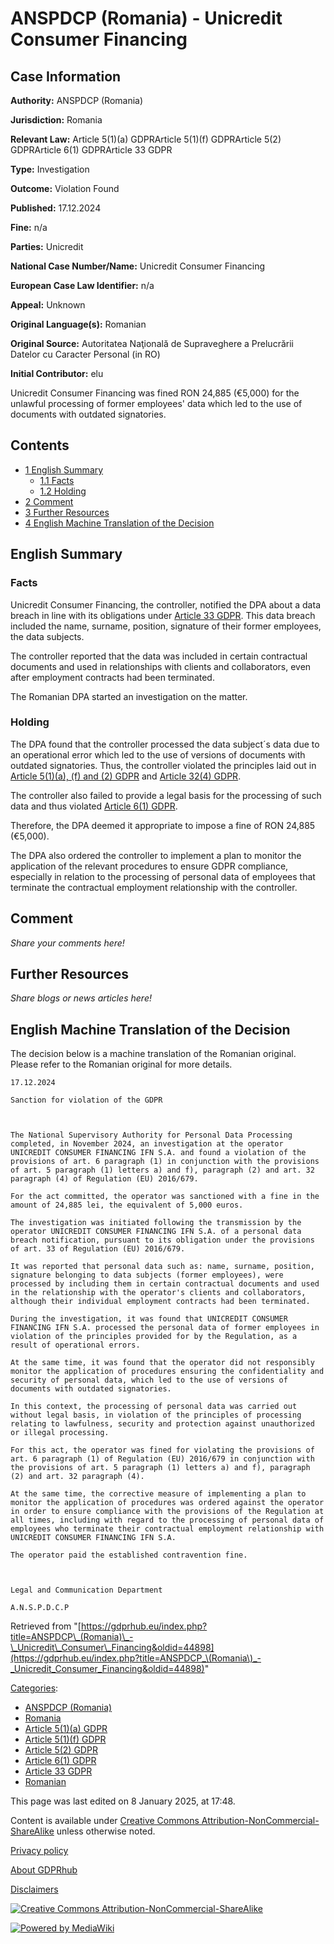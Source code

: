 # ANSPDCP (Romania) - Unicredit Consumer Financing

## Case Information

**Authority:** ANSPDCP (Romania)

**Jurisdiction:** Romania

**Relevant Law:** Article 5(1)(a) GDPRArticle 5(1)(f) GDPRArticle 5(2) GDPRArticle 6(1) GDPRArticle 33 GDPR

**Type:** Investigation

**Outcome:** Violation Found

**Published:** 17.12.2024

**Fine:** n/a

**Parties:** Unicredit

**National Case Number/Name:** Unicredit Consumer Financing

**European Case Law Identifier:** n/a

**Appeal:** Unknown

**Original Language(s):** Romanian

**Original Source:** Autoritatea Naţională de Supraveghere a Prelucrării Datelor cu Caracter Personal (in RO)

**Initial Contributor:** elu

Unicredit Consumer Financing was fined RON 24,885 (€5,000) for the unlawful processing of former employees' data which led to the use of documents with outdated signatories.

## Contents

*   [1 English Summary](#English_Summary)
    *   [1.1 Facts](#Facts)
    *   [1.2 Holding](#Holding)
*   [2 Comment](#Comment)
*   [3 Further Resources](#Further_Resources)
*   [4 English Machine Translation of the Decision](#English_Machine_Translation_of_the_Decision)

## English Summary

### Facts

Unicredit Consumer Financing, the controller, notified the DPA about a data breach in line with its obligations under [Article 33 GDPR](/index.php?title=Article_33_GDPR "Article 33 GDPR"). This data breach included the name, surname, position, signature of their former employees, the data subjects.

The controller reported that the data was included in certain contractual documents and used in relationships with clients and collaborators, even after employment contracts had been terminated.

The Romanian DPA started an investigation on the matter.

### Holding

The DPA found that the controller processed the data subject´s data due to an operational error which led to the use of versions of documents with outdated signatories. Thus, the controller violated the principles laid out in [Article 5(1)(a), (f) and (2) GDPR](/index.php?title=Article_5_GDPR "Article 5 GDPR") and [Article 32(4) GDPR](/index.php?title=Article_32_GDPR "Article 32 GDPR").

The controller also failed to provide a legal basis for the processing of such data and thus violated [Article 6(1) GDPR](/index.php?title=Article_6_GDPR#1 "Article 6 GDPR").

Therefore, the DPA deemed it appropriate to impose a fine of RON 24,885 (€5,000).

The DPA also ordered the controller to implement a plan to monitor the application of the relevant procedures to ensure GDPR compliance, especially in relation to the processing of personal data of employees that terminate the contractual employment relationship with the controller.

## Comment

_Share your comments here!_

## Further Resources

_Share blogs or news articles here!_

## English Machine Translation of the Decision

The decision below is a machine translation of the Romanian original. Please refer to the Romanian original for more details.

```
17.12.2024

Sanction for violation of the GDPR

 

The National Supervisory Authority for Personal Data Processing completed, in November 2024, an investigation at the operator UNICREDIT CONSUMER FINANCING IFN S.A. and found a violation of the provisions of art. 6 paragraph (1) in conjunction with the provisions of art. 5 paragraph (1) letters a) and f), paragraph (2) and art. 32 paragraph (4) of Regulation (EU) 2016/679.

For the act committed, the operator was sanctioned with a fine in the amount of 24,885 lei, the equivalent of 5,000 euros.

The investigation was initiated following the transmission by the operator UNICREDIT CONSUMER FINANCING IFN S.A. of a personal data breach notification, pursuant to its obligation under the provisions of art. 33 of Regulation (EU) 2016/679.

It was reported that personal data such as: name, surname, position, signature belonging to data subjects (former employees), were processed by including them in certain contractual documents and used in the relationship with the operator's clients and collaborators, although their individual employment contracts had been terminated.

During the investigation, it was found that UNICREDIT CONSUMER FINANCING IFN S.A. processed the personal data of former employees in violation of the principles provided for by the Regulation, as a result of operational errors.

At the same time, it was found that the operator did not responsibly monitor the application of procedures ensuring the confidentiality and security of personal data, which led to the use of versions of documents with outdated signatories.

In this context, the processing of personal data was carried out without legal basis, in violation of the principles of processing relating to lawfulness, security and protection against unauthorized or illegal processing.

For this act, the operator was fined for violating the provisions of art. 6 paragraph (1) of Regulation (EU) 2016/679 in conjunction with the provisions of art. 5 paragraph (1) letters a) and f), paragraph (2) and art. 32 paragraph (4).

At the same time, the corrective measure of implementing a plan to monitor the application of procedures was ordered against the operator in order to ensure compliance with the provisions of the Regulation at all times, including with regard to the processing of personal data of employees who terminate their contractual employment relationship with UNICREDIT CONSUMER FINANCING IFN S.A.

The operator paid the established contravention fine.

 

Legal and Communication Department

A.N.S.P.D.C.P

```

Retrieved from "[https://gdprhub.eu/index.php?title=ANSPDCP\_(Romania)\_-\_Unicredit\_Consumer\_Financing&oldid=44898](https://gdprhub.eu/index.php?title=ANSPDCP_\(Romania\)_-_Unicredit_Consumer_Financing&oldid=44898)"

[Categories](/index.php?title=Special:Categories "Special:Categories"):

*   [ANSPDCP (Romania)](/index.php?title=Category:ANSPDCP_\(Romania\) "Category:ANSPDCP (Romania)")
*   [Romania](/index.php?title=Category:Romania "Category:Romania")
*   [Article 5(1)(a) GDPR](/index.php?title=Category:Article_5\(1\)\(a\)_GDPR "Category:Article 5(1)(a) GDPR")
*   [Article 5(1)(f) GDPR](/index.php?title=Category:Article_5\(1\)\(f\)_GDPR "Category:Article 5(1)(f) GDPR")
*   [Article 5(2) GDPR](/index.php?title=Category:Article_5\(2\)_GDPR "Category:Article 5(2) GDPR")
*   [Article 6(1) GDPR](/index.php?title=Category:Article_6\(1\)_GDPR "Category:Article 6(1) GDPR")
*   [Article 33 GDPR](/index.php?title=Category:Article_33_GDPR "Category:Article 33 GDPR")
*   [Romanian](/index.php?title=Category:Romanian "Category:Romanian")

This page was last edited on 8 January 2025, at 17:48.

Content is available under [Creative Commons Attribution-NonCommercial-ShareAlike](https://creativecommons.org/licenses/by-nc-sa/4.0/) unless otherwise noted.

[Privacy policy](/index.php?title=GDPRhub:Privacy_policy)

[About GDPRhub](/index.php?title=GDPRhub:About)

[Disclaimers](/index.php?title=GDPRhub:General_disclaimer)

[![Creative Commons Attribution-NonCommercial-ShareAlike](/resources/assets/licenses/cc-by-nc-sa.png)](https://creativecommons.org/licenses/by-nc-sa/4.0/)

[![Powered by MediaWiki](/resources/assets/poweredby_mediawiki_88x31.png)](https://www.mediawiki.org/)